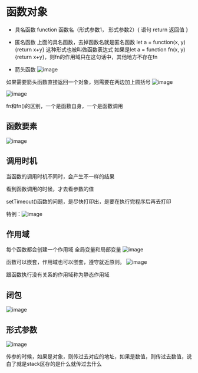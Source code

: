 # 函数对象

* 具名函数
function 函数名（形式参数1， 形式参数2）{
  语句
  return 返回值
}

* 匿名函数
上面的具名函数，去掉函数名就是匿名函数
let a = function(x, y){return x+y}
这种形式也被叫做函数表达式
如果是let a = function fn(x, y){return x+y}，则fn的作用域只在这句话中，其他地方不存在fn

* 箭头函数
![image](https://user-images.githubusercontent.com/42309765/120106665-938ee900-c190-11eb-8a78-efa107e7cc3a.png)

如果需要箭头函数直接返回一个对象，则需要在两边加上圆括号
![image](https://user-images.githubusercontent.com/42309765/120106707-c0db9700-c190-11eb-8be2-b74fc49c1a7e.png)

![image](https://user-images.githubusercontent.com/42309765/120107297-24ff5a80-c193-11eb-8ee8-ef005581c498.png)

fn和fn()的区别，一个是函数自身，一个是函数调用

## 函数要素
![image](https://user-images.githubusercontent.com/42309765/120107966-ad7efa80-c195-11eb-9b17-2ad60d49b393.png)

## 调用时机
当函数的调用时机不同时，会产生不一样的结果

看到函数调用的时候，才去看参数的值

setTimeout()函数的问题，是尽快打印出，是要在执行完程序后再去打印

特例：![image](https://user-images.githubusercontent.com/42309765/120108762-2d5a9400-c199-11eb-9a7e-9bc0d0a6f59e.png)

## 作用域
每个函数都会创建一个作用域
全局变量和局部变量
![image](https://user-images.githubusercontent.com/42309765/120108828-672b9a80-c199-11eb-90b8-ad20302a1aaa.png)

函数可以嵌套，作用域也可以嵌套，遵守就近原则。
![image](https://user-images.githubusercontent.com/42309765/120109147-cb029300-c19a-11eb-8eae-ad02874bb388.png)

跟函数执行没有关系的作用域称为静态作用域

## 闭包
![image](https://user-images.githubusercontent.com/42309765/120109225-14eb7900-c19b-11eb-8389-9412d0e8fd38.png)

## 形式参数
![image](https://user-images.githubusercontent.com/42309765/120109269-4106fa00-c19b-11eb-9ffd-a8d5638a0159.png)

传参的时候，如果是对象，则传过去对应的地址，如果是数值，则传过去数值，说白了就是stack区存的是什么就传过去什么




